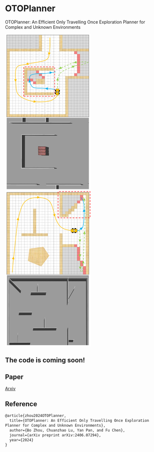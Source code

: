 # OTOPlanner

OTOPlanner: An Efficient Only Travelling Once Exploration Planner for Complex and Unknown Environments

<img src="/img/fig1_a.PNG" style="zoom:50%;" /> <img src="/img/fig1_b.PNG" style="zoom:50%;" />

## The code is coming soon!

## Paper

[Arxiv](https://arxiv.org/abs/2406.07294)

## Reference

```
@article{zhou2024OTOPlanner,
  title={OTOPlanner: An Efficient Only Travelling Once Exploration Planner for Complex and Unknown Environments},
  author={Bo Zhou, Chuanzhao Lu, Yan Pan, and Fu Chen},
  journal={arXiv preprint arXiv:2406.07294},
  year={2024}
}
```


